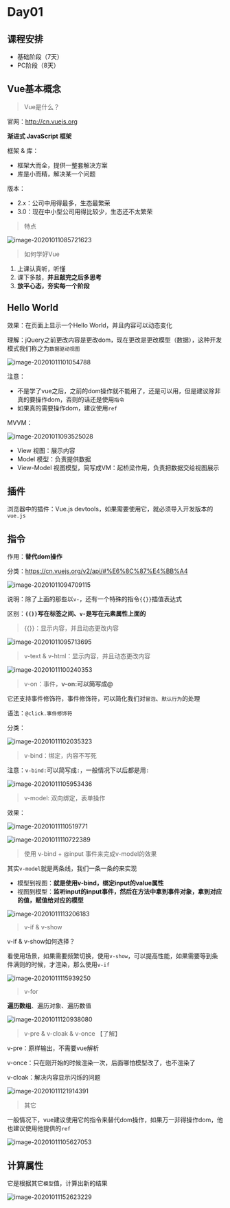 # Day01

## 课程安排

- 基础阶段（7天）
- PC阶段（8天）

## Vue基本概念

> Vue是什么？

官网：http://cn.vuejs.org

**渐进式 JavaScript 框架**

框架 & 库：

- 框架大而全，提供一整套解决方案
- 库是小而精，解决某一个问题

版本：

- 2.x：公司中用得最多，生态最繁荣
- 3.0：现在中小型公司用得比较少，生态还不太繁荣

> 特点

![image-20201011085721623](./assets/image-20201011085721623.png)

>如何学好Vue

1. 上课认真听，听懂
2. 课下多敲，**并且敲完之后多思考**
3. **放平心态，夯实每一个阶段**

## Hello World

效果：在页面上显示一个Hello World，并且内容可以动态变化

理解：jQuery之前更改内容是更改dom，现在更改是更改模型（数据），这种开发模式我们称之为`数据驱动视图`

![image-20201011101054788](./assets/image-20201011101054788.png)

注意：

- 不是学了vue之后，之前的dom操作就不能用了，还是可以用，但是建议除非真的要操作dom，否则的话还是使用`指令`
- 如果真的需要操作dom，建议使用`ref`

MVVM：

![image-20201011093525028](./assets/image-20201011093525028.png)

- View 视图：展示内容
- Model 模型：负责提供数据
- View-Model 视图模型，简写成VM：起桥梁作用，负责把数据交给视图展示

## 插件

浏览器中的插件：Vue.js devtools，如果需要使用它，就必须导入开发版本的`vue.js`

## 指令

作用：**替代dom操作**

分类：https://cn.vuejs.org/v2/api/#%E6%8C%87%E4%BB%A4

![image-20201011094709115](./assets/image-20201011094709115.png)

说明：除了上面的那些以`v-`，还有一个特殊的指令`{{}}`插值表达式

区别：**`{{}}`写在标签之间、`v-`是写在元素属性上面的**

> {{}}：显示内容，并且动态更改内容

![image-20201011095713695](./assets/image-20201011095713695.png)

> v-text & v-html：显示内容，并且动态更改内容

![image-20201011100240353](./assets/image-20201011100240353.png)

> v-on：事件，**v-on:可以简写成@**

它还支持事件修饰符，事件修饰符，可以简化我们对`冒泡`、`默认行为`的处理

语法：`@click.事件修饰符`

分类：

![image-20201011102035323](./assets/image-20201011102035323.png)

>v-bind：绑定，内容不写死

注意：`v-bind:`可以简写成`:`，一般情况下以后都是用`:`

![image-20201011105953436](./assets/image-20201011105953436.png)

> v-model: 双向绑定，表单操作

效果：

![image-20201011110519771](./assets/image-20201011110519771.png)

![image-20201011110722389](./assets/image-20201011110722389.png)

> 使用 v-bind + @input 事件来完成v-model的效果

其实`v-model`就是两条线，我们一条一条的来实现

- 模型到视图：**就是使用v-bind，绑定input的value属性**
- 视图到模型：**监听input的input事件，然后在方法中拿到事件对象，拿到对应的值，赋值给对应的模型**

![image-20201011113206183](./assets/image-20201011113206183.png)

> v-if & v-show

v-if & v-show如何选择？

看使用场景，如果需要频繁切换，使用`v-show`，可以提高性能，如果需要等到条件满则的时候，才渲染，那么使用`v-if`

![image-20201011115939250](./assets/image-20201011115939250.png)

> v-for

**遍历数组**、遍历对象、遍历数值

![image-20201011120938080](./assets/image-20201011120938080.png)

> v-pre & v-cloak & v-once 【了解】

v-pre：原样输出，不需要vue解析

v-once：只在刚开始的时候渲染一次，后面哪怕模型改了，也不渲染了

 v-cloak：解决内容显示闪烁的问题

![image-20201011121914391](./assets/image-20201011121914391.png)

> 其它

一般情况下，vue建议使用它的指令来替代dom操作，如果万一非得操作dom，他也建议使用他提供的`ref`

![image-20201011105627053](./assets/image-20201011105627053.png)

## 计算属性

它是根据其它`模型`值，计算出新的结果

![image-20201011152623229](./assets/image-20201011152623229.png)
